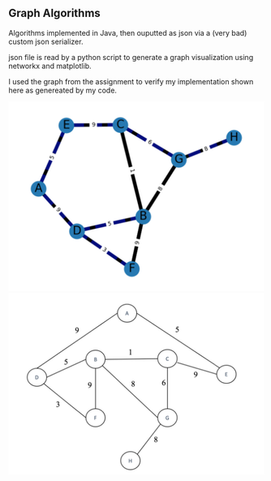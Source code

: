 ## Graph Algorithms 

Algorithms implemented in Java, then ouputted as json via a (very bad) custom json serializer.

json file is read by a python script to generate a graph visualization using networkx and matplotlib.

I used the graph from the assignment to verify my implementation shown here as genereated by my code.

![dijkstra_example](./images/dijkstra_example.png)
![dijkstra_book_example](./images/dijkstra_book_example.png)
